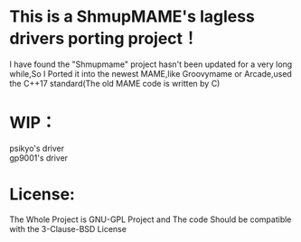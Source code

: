 # This is a ShmupMAME's lagless drivers porting project！
I have found the "Shmupmame" project hasn't been updated for a very long while,So I Ported it into the newest MAME,like Groovymame or Arcade,used the C++17 standard(The old MAME code is written by C)
# WIP：
psikyo's driver  
gp9001's driver
# License:
The Whole Project is GNU-GPL Project and The code Should be compatible with the 3-Clause-BSD License
